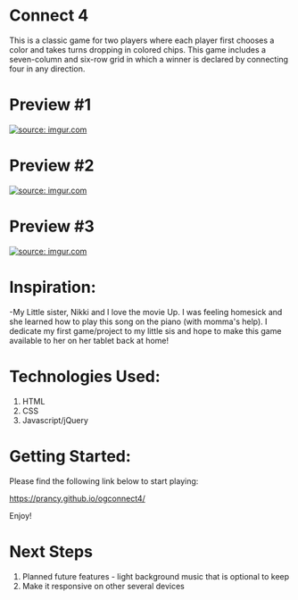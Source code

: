 # Connect 4

This is a classic game for two players where each player first chooses a color and takes turns dropping in colored chips. 
This game includes a seven-column and six-row grid in which a winner is declared by connecting four in any direction.



# Preview #1
<a href="https://imgur.com/QwJXCb0"><img src="https://i.imgur.com/QwJXCb0.png" title="source: imgur.com" /></a>

# Preview #2
<a href="https://imgur.com/5NpOWuw"><img src="https://i.imgur.com/5NpOWuw.png" title="source: imgur.com" /></a>

# Preview #3
<a href="https://imgur.com/5NpOWuw"><img src="https://i.imgur.com/5NpOWuw.png" title="source: imgur.com" /></a>

# Inspiration:
-My Little sister, Nikki and I love the movie Up. I was feeling homesick and she learned how to play this song on the piano (with momma's help). I dedicate my first game/project to my little sis and hope to make this game available to her on her tablet back at home!


# Technologies Used:
1. HTML
2. CSS
3. Javascript/jQuery

# Getting Started:
Please find the following link below to start playing:

https://prancy.github.io/ogconnect4/

Enjoy!

# Next Steps
1. Planned future features - light background music that is optional to keep
2. Make it responsive on other several devices
